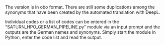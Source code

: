 The version is in obo format. There are still some duplications among the synonyms that have been created by the automated translation with DeepL.

Individual codes or a list of codes can be entered in the "SATURN_HPO_GERMAN_PIPELINE.py" module via an input prompt and the outputs are the German names and synonyms. Simply start the module in Python, enter the code list and read the output.

